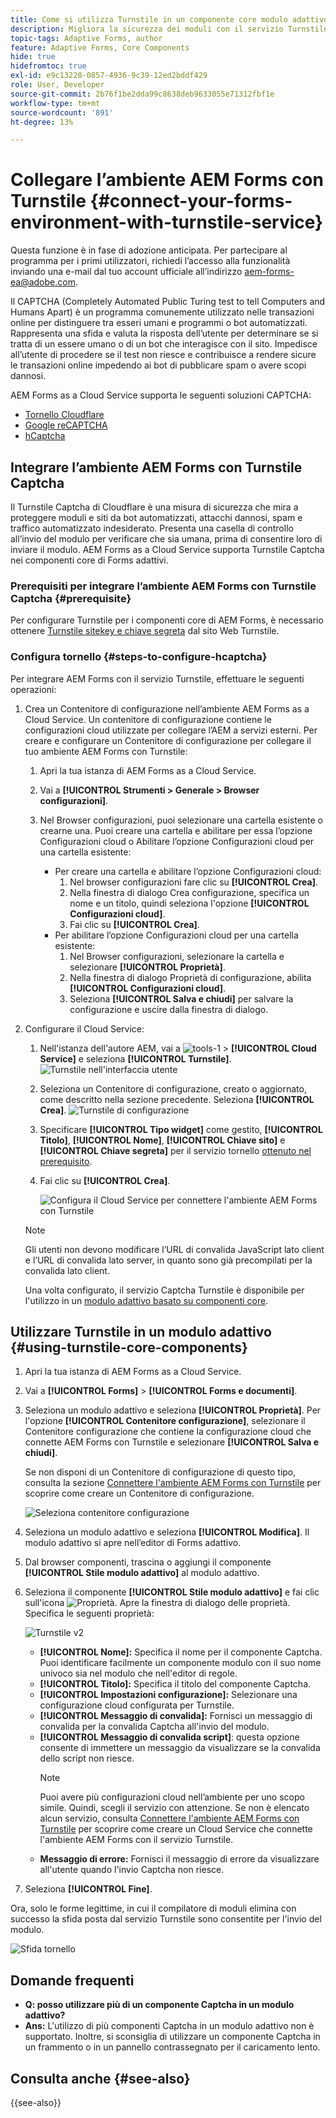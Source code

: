```yaml
---
title: Come si utilizza Turnstile in un componente core modulo adattivo AEM?
description: Migliora la sicurezza dei moduli con il servizio Turnstile. Guida dettagliata all’interno!
topic-tags: Adaptive Forms, author
feature: Adaptive Forms, Core Components
hide: true
hidefromtoc: true
exl-id: e9c13228-0857-4936-9c39-12ed2bddf429
role: User, Developer
source-git-commit: 2b76f1be2dda99c8638deb9633055e71312fbf1e
workflow-type: tm+mt
source-wordcount: '891'
ht-degree: 13%

---
```


# Collegare l’ambiente AEM Forms con Turnstile {#connect-your-forms-environment-with-turnstile-service}

<span class="preview"> Questa funzione è in fase di adozione anticipata. Per partecipare al programma per i primi utilizzatori, richiedi l’accesso alla funzionalità inviando una e-mail dal tuo account ufficiale all’indirizzo aem-forms-ea@adobe.com. </span>

Il CAPTCHA (Completely Automated Public Turing test to tell Computers and Humans Apart) è un programma comunemente utilizzato nelle transazioni online per distinguere tra esseri umani e programmi o bot automatizzati. Rappresenta una sfida e valuta la risposta dell’utente per determinare se si tratta di un essere umano o di un bot che interagisce con il sito. Impedisce all’utente di procedere se il test non riesce e contribuisce a rendere sicure le transazioni online impedendo ai bot di pubblicare spam o avere scopi dannosi.

AEM Forms as a Cloud Service supporta le seguenti soluzioni CAPTCHA:


* [Tornello Cloudflare](#integrate-aem-forms-environment-with-turnstile-captcha)
* [Google reCAPTCHA](/help/forms/captcha-adaptive-forms-core-components.md)
* [hCaptcha](/help/forms/integrate-adaptive-forms-hcaptcha-core-components.md)



<!-- ![Turnstile](assets/Turnstile-challenge.png)-->

## Integrare l’ambiente AEM Forms con Turnstile Captcha

Il Turnstile Captcha di Cloudflare è una misura di sicurezza che mira a proteggere moduli e siti da bot automatizzati, attacchi dannosi, spam e traffico automatizzato indesiderato. Presenta una casella di controllo all’invio del modulo per verificare che sia umana, prima di consentire loro di inviare il modulo. AEM Forms as a Cloud Service supporta Turnstile Captcha nei componenti core di Forms adattivi.

### Prerequisiti per integrare l’ambiente AEM Forms con Turnstile Captcha {#prerequisite}

Per configurare Turnstile per i componenti core di AEM Forms, è necessario ottenere [Turnstile sitekey e chiave segreta](https://developers.cloudflare.com/turnstile/get-started/) dal sito Web Turnstile.

### Configura tornello {#steps-to-configure-hcaptcha}

Per integrare AEM Forms con il servizio Turnstile, effettuare le seguenti operazioni:

1. Crea un Contenitore di configurazione nell’ambiente AEM Forms as a Cloud Service. Un contenitore di configurazione contiene le configurazioni cloud utilizzate per collegare l’AEM a servizi esterni. Per creare e configurare un Contenitore di configurazione per collegare il tuo ambiente AEM Forms con Turnstile:
   1. Apri la tua istanza di AEM Forms as a Cloud Service.
   1. Vai a **[!UICONTROL Strumenti > Generale > Browser configurazioni]**.
   1. Nel Browser configurazioni, puoi selezionare una cartella esistente o crearne una. Puoi creare una cartella e abilitare per essa l’opzione Configurazioni cloud o Abilitare l’opzione Configurazioni cloud per una cartella esistente:

      * Per creare una cartella e abilitare l’opzione Configurazioni cloud:
         1. Nel browser configurazioni fare clic su **[!UICONTROL Crea]**.
         1. Nella finestra di dialogo Crea configurazione, specifica un nome e un titolo, quindi seleziona l&#39;opzione **[!UICONTROL Configurazioni cloud]**.
         1. Fai clic su **[!UICONTROL Crea]**.
      * Per abilitare l’opzione Configurazioni cloud per una cartella esistente:
         1. Nel Browser configurazioni, selezionare la cartella e selezionare **[!UICONTROL Proprietà]**.
         1. Nella finestra di dialogo Proprietà di configurazione, abilita **[!UICONTROL Configurazioni cloud]**.
         1. Seleziona **[!UICONTROL Salva e chiudi]** per salvare la configurazione e uscire dalla finestra di dialogo.

1. Configurare il Cloud Service:
   1. Nell&#39;istanza dell&#39;autore AEM, vai a ![tools-1](assets/tools-1.png) > **[!UICONTROL Cloud Service]** e seleziona **[!UICONTROL Turnstile]**.
      ![Turnstile nell&#39;interfaccia utente](assets/turnstile-in-ui.png)
   1. Seleziona un Contenitore di configurazione, creato o aggiornato, come descritto nella sezione precedente. Seleziona **[!UICONTROL Crea]**.
      ![Turnstile di configurazione](assets/config-hcaptcha.png)
   1. Specificare **[!UICONTROL Tipo widget]** come gestito, **[!UICONTROL Titolo]**, **[!UICONTROL Nome]**, **[!UICONTROL Chiave sito]** e **[!UICONTROL Chiave segreta]** per il servizio tornello [ottenuto nel prerequisito](#prerequisite).
   1. Fai clic su **[!UICONTROL Crea]**.

      ![Configura il Cloud Service per connettere l&#39;ambiente AEM Forms con Turnstile](assets/config-turntstile.png)

   >[!NOTE]
   > Gli utenti non devono modificare l’URL di convalida JavaScript lato client e l’URL di convalida lato server, in quanto sono già precompilati per la convalida lato client.

   Una volta configurato, il servizio Captcha Turnstile è disponibile per l&#39;utilizzo in un [modulo adattivo basato su componenti core](https://experienceleague.adobe.com/en/docs/experience-manager-core-components/using/adaptive-forms/introduction).

## Utilizzare Turnstile in un modulo adattivo {#using-turnstile-core-components}

1. Apri la tua istanza di AEM Forms as a Cloud Service.
1. Vai a **[!UICONTROL Forms]** > **[!UICONTROL Forms e documenti]**.
1. Seleziona un modulo adattivo e seleziona **[!UICONTROL Proprietà]**. Per l&#39;opzione **[!UICONTROL Contenitore configurazione]**, selezionare il Contenitore configurazione che contiene la configurazione cloud che connette AEM Forms con Turnstile e selezionare **[!UICONTROL Salva e chiudi]**.

   Se non disponi di un Contenitore di configurazione di questo tipo, consulta la sezione [Connettere l&#39;ambiente AEM Forms con Turnstile](#connect-your-forms-environment-with-turnstile-service) per scoprire come creare un Contenitore di configurazione.

   ![Seleziona contenitore configurazione](/help/forms/assets/captcha-properties.png)

1. Seleziona un modulo adattivo e seleziona **[!UICONTROL Modifica]**. Il modulo adattivo si apre nell’editor di Forms adattivo.
1. Dal browser componenti, trascina o aggiungi il componente **[!UICONTROL Stile modulo adattivo]** al modulo adattivo.
1. Seleziona il componente **[!UICONTROL Stile modulo adattivo]** e fai clic sull&#39;icona ![Proprietà](assets/configure-icon.svg). Apre la finestra di dialogo delle proprietà. Specifica le seguenti proprietà:

   ![Turnstile v2](assets/turnstile-settings-v2.png)

   * **[!UICONTROL Nome]:** Specifica il nome per il componente Captcha. Puoi identificare facilmente un componente modulo con il suo nome univoco sia nel modulo che nell&#39;editor di regole.
   * **[!UICONTROL Titolo]:** Specifica il titolo del componente Captcha.
   * **[!UICONTROL Impostazioni configurazione]:** Selezionare una configurazione cloud configurata per Turnstile.
   * **[!UICONTROL Messaggio di convalida]:** Fornisci un messaggio di convalida per la convalida Captcha all&#39;invio del modulo.
   * **[!UICONTROL Messaggio di convalida script]**: questa opzione consente di immettere un messaggio da visualizzare se la convalida dello script non riesce.
     >[!NOTE]
     >Puoi avere più configurazioni cloud nell’ambiente per uno scopo simile. Quindi, scegli il servizio con attenzione. Se non è elencato alcun servizio, consulta [Connettere l&#39;ambiente AEM Forms con Turnstile](#connect-your-forms-environment-with-turnstile-service) per scoprire come creare un Cloud Service che connette l&#39;ambiente AEM Forms con il servizio Turnstile.
   * **Messaggio di errore:** Fornisci il messaggio di errore da visualizzare all&#39;utente quando l&#39;invio Captcha non riesce.

1. Seleziona **[!UICONTROL Fine]**.


Ora, solo le forme legittime, in cui il compilatore di moduli elimina con successo la sfida posta dal servizio Turnstile sono consentite per l&#39;invio del modulo.

![Sfida tornello](assets/turnstile-challenge.png)


## Domande frequenti

* **Q: posso utilizzare più di un componente Captcha in un modulo adattivo?**
* **Ans:** L&#39;utilizzo di più componenti Captcha in un modulo adattivo non è supportato. Inoltre, si sconsiglia di utilizzare un componente Captcha in un frammento o in un pannello contrassegnato per il caricamento lento.

## Consulta anche {#see-also}

{{see-also}}
